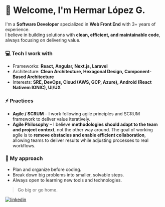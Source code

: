# 👋 Welcome, I'm Hermar López G.

I'm a **Software Developer** specialized in **Web Front End** with 3+ years of experience.  
I believe in building solutions with **clean, efficient, and maintainable code**, always focusing on delivering value.

### 💻 Tech I work with
- Frameworks: **React, Angular, Next.js, Laravel**
- Architecture: **Clean Architecture, Hexagonal Design, Component-Based Architecture**
- Interests: **SRE, DevOps, Cloud (AWS, GCP, Azure), Android (React Nativem IONIC), UI/UX**

### ⚡ Practices
- **Agile / SCRUM** – I work following agile principles and SCRUM framework to deliver value iteratively.  
- **Agile Philosophy** – I believe **methodologies should adapt to the team and project context**, not the other way around. The goal of working agile is to **remove obstacles and enable efficient collaboration**, allowing teams to deliver results while adjusting processes to real workflows.


### 🚀 My approach
- Plan and organize before coding.  
- Break down big problems into smaller, solvable steps.  
- Always open to learning new tools and technologies.  

> Go big or go home.


[![linkedin](https://img.shields.io/badge/linkedin-0A66C2?style=for-the-badge&logo=linkedin&logoColor=white)](https://www.linkedin.com/in/hermar-lopez/)
